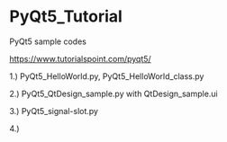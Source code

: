 # PyQt5_Tutorial
PyQt5 sample codes

https://www.tutorialspoint.com/pyqt5/

1.) PyQt5_HelloWorld.py, PyQt5_HelloWorld_class.py

2.) PyQt5_QtDesign_sample.py with QtDesign_sample.ui

3.) PyQt5_signal-slot.py

4.)


